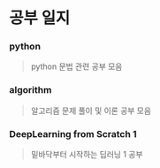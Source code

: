 # 공부 일지

### python

> python 문법 관련 공부 모음

### algorithm

> 알고리즘 문제 풀이 및 이론 공부 모음

### DeepLearning from Scratch 1

> 밑바닥부터 시작하는 딥러닝 1 공부